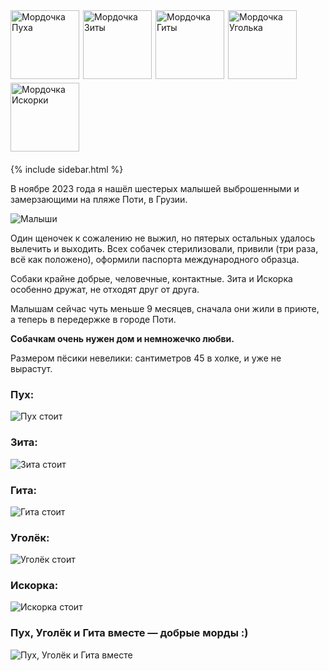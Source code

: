 <div class="dogs-faces">
<img src="img/puh-face.png" alt="Мордочка Пуха">
<img src="img/zita-face2.png" alt="Мордочка Зиты">
<img src="img/gita-face.png" alt="Мордочка Гиты">
<img src="img/ugol-face.png" alt="Мордочка Уголька">
<img src="img/iskra-face2.png" alt="Мордочка Искорки">
</div>

{% include sidebar.html %}

В ноябре 2023 года я нашёл шестерых малышей выброшенными и замерзающими на пляже Поти, в Грузии.

![Малыши](img/young.jpg)

Один щеночек к сожалению не выжил, но пятерых остальных удалось вылечить и выходить. Всех собачек стерилизовали, привили (три раза, всё как положено), оформили паспорта международного образца.

Собаки крайне добрые, человечные, контактные. Зита и Искорка особенно дружат, не отходят друг от друга.

Малышам сейчас чуть меньше 9 месяцев, сначала они жили в приюте, а теперь в передержке в городе Поти.

**Собачкам очень нужен дом и немножечко любви.**

Размером пёсики невелики: сантиметров 45 в холке, и уже не вырастут.

### Пух:
<img src="img/puh-full.jpg" alt="Пух стоит">

### Зита:
<img src="img/zita-full.jpg" alt="Зита стоит">

### Гита:
<img src="img/gita-full.jpg" alt="Гита стоит">

### Уголёк:
<img src="img/ugol-full.jpg" alt="Уголёк стоит">

### Искорка:
<img src="img/iskra-full.jpg" alt="Искорка стоит">

### Пух, Уголёк и Гита вместе — добрые морды :)
<img src="img/ugol-puh-gita.jpg" alt="Пух, Уголёк и Гита вместе">

<style type="text/css">
.dogs-faces {
  overflow: hidden;
}
.dogs-faces img {
  float: left;
  height: 110px;
  margin-right: 6px;
  margin-bottom: 6px;
}
aside#sidebar, header a.button {display:none;}
#mysid {
  font-weight: bold;
}
#mysid p {
  margin-bottom: 8px;
}
@media (min-width:1281px) {
  #mysid {
      position: absolute;
      top: 0;
      right: -30px;
      width: 249px;
  }
}
#content-wrapper {
  padding-top: 6px;
}
</style>

